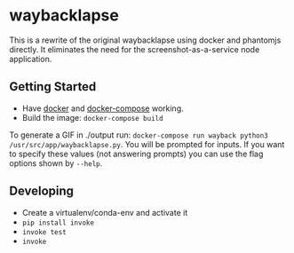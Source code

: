 # waybacklapse

This is a rewrite of the original waybacklapse using docker and phantomjs directly. It eliminates the need for the screenshot-as-a-service node application.

## Getting Started

* Have [docker](https://www.docker.com/) and [docker-compose](https://docs.docker.com/compose/) working.
* Build the image: `docker-compose build`

To generate a GIF in ./output run: `docker-compose run wayback python3 /usr/src/app/waybacklapse.py`. You will be prompted for inputs. If you want to specify these values (not answering prompts) you can use the flag options shown by `--help`.

## Developing

* Create a virtualenv/conda-env and activate it
* `pip install invoke`
* `invoke test`
* `invoke`
